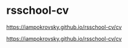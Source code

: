 # rsschool-cv

https://iampokrovsky.github.io/rsschool-cv/cv

https://iampokrovsky.github.io/rsschool-cv/cv